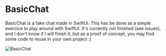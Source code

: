 # BasicChat

BasicChat is a fake chat made in SwiftUI. This has be done as a simple exercice to play around with SwiftUI. It's currently not finished (see issues), and I don't know if I will finish it, but as a proof of concept, you may find some code to reuse in your own project :)

![BasicChat](https://raw.githubusercontent.com/tbaranes/BasicChat-SwiftUI/master/Assets/sample.gif)